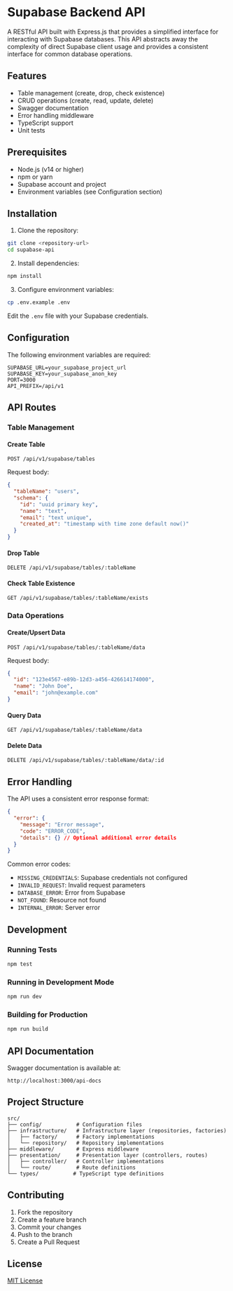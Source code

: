 # Supabase Backend API

A RESTful API built with Express.js that provides a simplified interface for interacting with Supabase databases. This API abstracts away the complexity of direct Supabase client usage and provides a consistent interface for common database operations.

## Features

- Table management (create, drop, check existence)
- CRUD operations (create, read, update, delete)
- Swagger documentation
- Error handling middleware
- TypeScript support
- Unit tests

## Prerequisites

- Node.js (v14 or higher)
- npm or yarn
- Supabase account and project
- Environment variables (see Configuration section)

## Installation

1. Clone the repository:
```bash
git clone <repository-url>
cd supabase-api
```

2. Install dependencies:
```bash
npm install
```

3. Configure environment variables:
```bash
cp .env.example .env
```
Edit the `.env` file with your Supabase credentials.

## Configuration

The following environment variables are required:

```env
SUPABASE_URL=your_supabase_project_url
SUPABASE_KEY=your_supabase_anon_key
PORT=3000
API_PREFIX=/api/v1
```

## API Routes

### Table Management

#### Create Table
```http
POST /api/v1/supabase/tables
```

Request body:
```json
{
  "tableName": "users",
  "schema": {
    "id": "uuid primary key",
    "name": "text",
    "email": "text unique",
    "created_at": "timestamp with time zone default now()"
  }
}
```

#### Drop Table
```http
DELETE /api/v1/supabase/tables/:tableName
```

#### Check Table Existence
```http
GET /api/v1/supabase/tables/:tableName/exists
```

### Data Operations

#### Create/Upsert Data
```http
POST /api/v1/supabase/tables/:tableName/data
```

Request body:
```json
{
  "id": "123e4567-e89b-12d3-a456-426614174000",
  "name": "John Doe",
  "email": "john@example.com"
}
```

#### Query Data
```http
GET /api/v1/supabase/tables/:tableName/data
```

#### Delete Data
```http
DELETE /api/v1/supabase/tables/:tableName/data/:id
```

## Error Handling

The API uses a consistent error response format:

```json
{
  "error": {
    "message": "Error message",
    "code": "ERROR_CODE",
    "details": {} // Optional additional error details
  }
}
```

Common error codes:
- `MISSING_CREDENTIALS`: Supabase credentials not configured
- `INVALID_REQUEST`: Invalid request parameters
- `DATABASE_ERROR`: Error from Supabase
- `NOT_FOUND`: Resource not found
- `INTERNAL_ERROR`: Server error

## Development

### Running Tests
```bash
npm test
```

### Running in Development Mode
```bash
npm run dev
```

### Building for Production
```bash
npm run build
```

## API Documentation

Swagger documentation is available at:
```
http://localhost:3000/api-docs
```

## Project Structure

```
src/
├── config/           # Configuration files
├── infrastructure/   # Infrastructure layer (repositories, factories)
│   ├── factory/      # Factory implementations
│   └── repository/   # Repository implementations
├── middleware/       # Express middleware
├── presentation/     # Presentation layer (controllers, routes)
│   ├── controller/   # Controller implementations
│   └── route/        # Route definitions
└── types/           # TypeScript type definitions
```

## Contributing

1. Fork the repository
2. Create a feature branch
3. Commit your changes
4. Push to the branch
5. Create a Pull Request

## License

[MIT License](LICENSE) 
